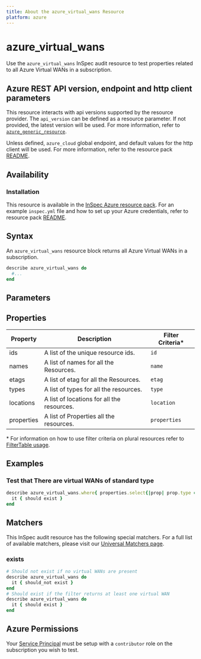 ```yaml
---
title: About the azure_virtual_wans Resource
platform: azure
---
```


# azure_virtual_wans

Use the `azure_virtual_wans` InSpec audit resource to test properties related to all Azure Virtual WANs in a subscription.

## Azure REST API version, endpoint and http client parameters

This resource interacts with api versions supported by the resource provider.
The `api_version` can be defined as a resource parameter.
If not provided, the latest version will be used.
For more information, refer to [`azure_generic_resource`](azure_generic_resource.md).

Unless defined, `azure_cloud` global endpoint, and default values for the http client will be used.
For more information, refer to the resource pack [README](../../README.md).

## Availability

### Installation

This resource is available in the [InSpec Azure resource pack](https://github.com/inspec/inspec-azure).
For an example `inspec.yml` file and how to set up your Azure credentials, refer to resource pack [README](../../README.md#Service-Principal).

## Syntax

An `azure_virtual_wans` resource block returns all Azure Virtual WANs in a subscription.
```ruby
describe azure_virtual_wans do
  #...
end
```


## Parameters

## Properties

|Property            | Description                                        | Filter Criteria<superscript>*</superscript> |
|--------------------|----------------------------------------------------|-----------------|
| ids                | A list of the unique resource ids.                 | `id`            |
| names              | A list of names for all the Resources.             | `name`          |
| etags              | A list of etag for all the Resources.              | `etag`          |
| types              | A list of types for all the resources.             | `type`          |
| locations          | A list of locations for all the resources.         | `location`      |
| properties         | A list of Properties all the resources.            | `properties`    |


<superscript>*</superscript> For information on how to use filter criteria on plural resources refer to [FilterTable usage](https://github.com/inspec/inspec/blob/master/dev-docs/filtertable-usage.md).

## Examples

### Test that There are virtual WANs of standard type
```ruby
describe azure_virtual_wans.where{ properties.select{|prop| prop.type == 'Standard' } } do
  it { should exist }
end
```    

## Matchers

This InSpec audit resource has the following special matchers. For a full list of available matchers, please visit our [Universal Matchers page](https://www.inspec.io/docs/reference/matchers/).

### exists
```ruby
# Should not exist if no virtual WANs are present
describe azure_virtual_wans do
  it { should_not exist }
end
# Should exist if the filter returns at least one virtual WAN
describe azure_virtual_wans do
  it { should exist }
end
```
## Azure Permissions

Your [Service Principal](https://docs.microsoft.com/en-us/azure/azure-resource-manager/resource-group-create-service-principal-portal) must be setup with a `contributor` role on the subscription you wish to test.

